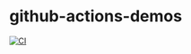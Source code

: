 # github-actions-demos

[![CI](https://github.com/hdalaq/github-actions-demos/actions/workflows/simple-workflow.yml/badge.svg)](https://github.com/hdalaq/github-actions-demos/actions/workflows/simple-workflow.yml)
